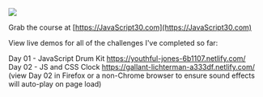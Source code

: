 ![](https://javascript30.com/images/JS3-social-share.png)

Grab the course at [https://JavaScript30.com](https://JavaScript30.com)

View live demos for all of the challenges I've completed so far:

Day 01 - JavaScript Drum Kit https://youthful-jones-6b1107.netlify.com/<br />
Day 02 - JS and CSS Clock https://gallant-lichterman-a333df.netlify.com/<br />
(view Day 02 in Firefox or a non-Chrome browser to ensure sound effects will auto-play on page load)
